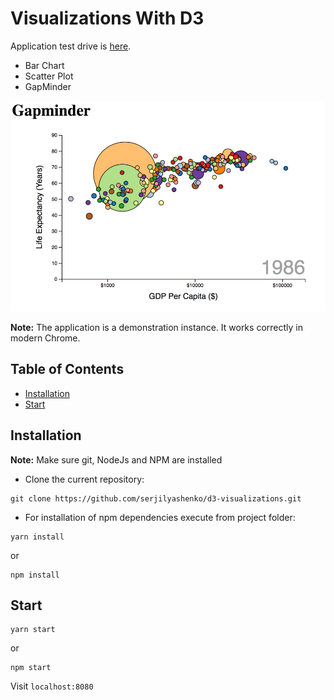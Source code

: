 # Visualizations With D3

Application test drive is [here](https://d3visualizations.herokuapp.com/).

- Bar Chart
- Scatter Plot
- GapMinder

![Demo Image](./demo-images/gapminder.png)

**Note:** The application is a demonstration instance. It works correctly in modern Chrome.

## Table of Contents

- [Installation](#instalation)
- [Start](#start)

## Installation

**Note:** Make sure git, NodeJs and NPM are installed

- Clone the current repository:

```bush
git clone https://github.com/serjilyashenko/d3-visualizations.git
```

- For installation of npm dependencies execute from project folder:

```bush
yarn install
```

or

```bush
npm install
```

## Start

```bush
yarn start
```

or

```bush
npm start
```

Visit `localhost:8080`
